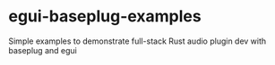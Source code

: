 # egui-baseplug-examples
Simple examples to demonstrate full-stack Rust audio plugin dev with baseplug and egui
